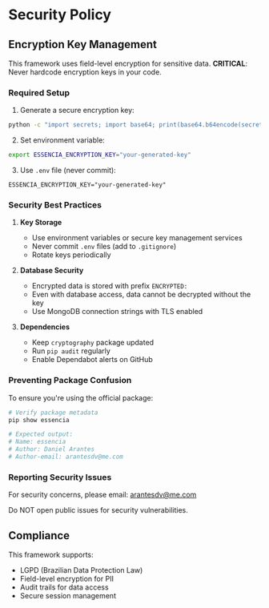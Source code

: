 # Security Policy

## Encryption Key Management

This framework uses field-level encryption for sensitive data. **CRITICAL**: Never hardcode encryption keys in your code.

### Required Setup

1. Generate a secure encryption key:
```bash
python -c "import secrets; import base64; print(base64.b64encode(secrets.token_bytes(32)).decode())"
```

2. Set environment variable:
```bash
export ESSENCIA_ENCRYPTION_KEY="your-generated-key"
```

3. Use `.env` file (never commit):
```
ESSENCIA_ENCRYPTION_KEY="your-generated-key"
```

### Security Best Practices

1. **Key Storage**
   - Use environment variables or secure key management services
   - Never commit `.env` files (add to `.gitignore`)
   - Rotate keys periodically

2. **Database Security**
   - Encrypted data is stored with prefix `ENCRYPTED:`
   - Even with database access, data cannot be decrypted without the key
   - Use MongoDB connection strings with TLS enabled

3. **Dependencies**
   - Keep `cryptography` package updated
   - Run `pip audit` regularly
   - Enable Dependabot alerts on GitHub

### Preventing Package Confusion

To ensure you're using the official package:

```bash
# Verify package metadata
pip show essencia

# Expected output:
# Name: essencia
# Author: Daniel Arantes
# Author-email: arantesdv@me.com
```

### Reporting Security Issues

For security concerns, please email: arantesdv@me.com

Do NOT open public issues for security vulnerabilities.

## Compliance

This framework supports:
- LGPD (Brazilian Data Protection Law)
- Field-level encryption for PII
- Audit trails for data access
- Secure session management